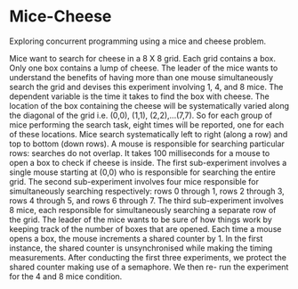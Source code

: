 # Mice-Cheese
Exploring concurrent programming using a mice and cheese problem.

Mice want to search for cheese in a 8 X 8 grid. Each grid contains a box. Only one box contains a lump of cheese. 
The leader of the mice wants to understand the benefits of having more than one mouse simultaneously search the grid 
and devises this experiment involving 1, 4, and 8 mice. The dependent variable is the time it takes to find the box with cheese.
The location of the box containing the cheese will be systematically varied along the diagonal of the grid i.e. 
(0,0), (1,1), (2,2),...(7,7). So for each group of mice performing the search task, eight times will be reported, 
one for each of these locations. Mice search systematically left to right (along a row) and top to bottom (down rows). 
A mouse is responsible for searching particular rows: searches do not overlap. It takes 100 milliseconds for a mouse to 
open a box to check if cheese is inside. The first sub-experiment involves a single mouse starting at (0,0) 
who is responsible for searching the entire grid. The second sub-experiment involves four mice responsible for simultaneously
searching respectively: rows 0 through 1, rows 2 through 3, rows 4 through 5, and rows 6 through 7. The third sub-experiment 
involves 8 mice, each responsible for simultaneously searching a separate row of the grid. The leader of the mice wants to be 
sure of how things work by keeping track of the number of boxes that are opened. Each time a mouse opens a box, the mouse 
increments a shared counter by 1. In the first instance, the shared counter is unsynchronised while making the timing measurements. 
After conducting the first three experiments, we protect the shared counter making use of a semaphore. We then re- run the experiment
for the 4 and 8 mice condition.
